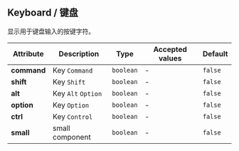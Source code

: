 ## Keyboard / 键盘

显示用于键盘输入的按键字符。


<ex-code name="ex-kbd-basic"/>

</ex-code>

<ex-code name="ex-kbd-modifiers"/>

</ex-code>

<ex-code name="ex-kbd-combination"/>

</ex-code>

<ex-code name="ex-kbd-small"/>

</ex-code>

<ex-footer edit-link="https://github.com/zeit-ui/vue/edit/master/docs/en-us/components/keyboard.md">

| Attribute | Description | Type | Accepted values | Default
| ---------- | ---------- | ---- |  -------------- | ------ |
| **command** | Key `Command` | `boolean` | - | `false` |
| **shift** | Key `Shift` | `boolean` | - | `false` |
| **alt** | Key `Alt` `Option` | `boolean` | - | `false` |
| **option** | Key `Option` | `boolean` | - | `false` |
| **ctrl** | Key `Control` | `boolean` | - | `false` |
| **small** | small component | `boolean` | - | `false` |
</ex-footer>
